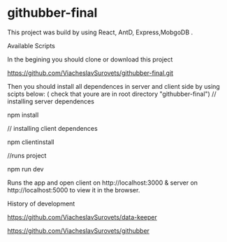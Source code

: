 # githubber-final

This project was build by using React, AntD, Express,MobgoDB .

Available Scripts

In the begining you should clone or download this project 

https://github.com/ViacheslavSurovets/githubber-final.git

Then you should install all dependences in server and client side by using scipts below:
( check that youre are in root directory "githubber-final") // installing server dependences

npm install

// installing client dependences

npm clientinstall

//runs project

npm run dev

Runs the app and open client on http://localhost:3000  & server on http://localhost:5000 to view it in the browser.

History of development 

https://github.com/ViacheslavSurovets/data-keeper

https://github.com/ViacheslavSurovets/githubber
